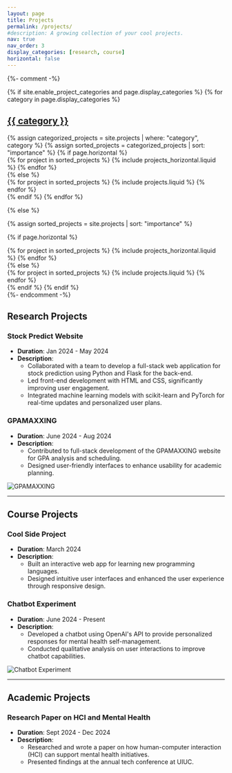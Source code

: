 ```yaml
---
layout: page
title: Projects
permalink: /projects/
#description: A growing collection of your cool projects.
nav: true
nav_order: 3
display_categories: [research, course]
horizontal: false
---
```

{%- comment -%}
<!-- pages/projects.md -->
<div class="projects">
{% if site.enable_project_categories and page.display_categories %}
  <!-- Display categorized projects -->
  {% for category in page.display_categories %}
  <a id="{{ category }}" href=".#{{ category }}">
    <h2 class="category">{{ category }}</h2>
  </a>
  {% assign categorized_projects = site.projects | where: "category", category %}
  {% assign sorted_projects = categorized_projects | sort: "importance" %}
  <!-- Generate cards for each project -->
  {% if page.horizontal %}
  <div class="container">
    <div class="row row-cols-1 row-cols-md-2">
    {% for project in sorted_projects %}
      {% include projects_horizontal.liquid %}
    {% endfor %}
    </div>
  </div>
  {% else %}
  <div class="row row-cols-1 row-cols-md-3">
    {% for project in sorted_projects %}
      {% include projects.liquid %}
    {% endfor %}
  </div>
  {% endif %}
  {% endfor %}

{% else %}

<!-- Display projects without categories -->

{% assign sorted_projects = site.projects | sort: "importance" %}

  <!-- Generate cards for each project -->

{% if page.horizontal %}

  <div class="container">
    <div class="row row-cols-1 row-cols-md-2">
    {% for project in sorted_projects %}
      {% include projects_horizontal.liquid %}
    {% endfor %}
    </div>
  </div>
  {% else %}
  <div class="row row-cols-1 row-cols-md-3">
    {% for project in sorted_projects %}
      {% include projects.liquid %}
    {% endfor %}
  </div>
  {% endif %}
{% endif %}
</div>
{%- endcomment -%}

## Research Projects

### Stock Predict Website
- **Duration**: Jan 2024 - May 2024
- **Description**:
  - Collaborated with a team to develop a full-stack web application for stock prediction using Python and Flask for the back-end.
  - Led front-end development with HTML and CSS, significantly improving user engagement.
  - Integrated machine learning models with scikit-learn and PyTorch for real-time updates and personalized user plans.



### GPAMAXXING
- **Duration**: June 2024 - Aug 2024
- **Description**:
  - Contributed to full-stack development of the GPAMAXXING website for GPA analysis and scheduling.
  - Designed user-friendly interfaces to enhance usability for academic planning.

![GPAMAXXING](path/to/image/gpamaxxing.jpg)

---

## Course Projects

### Cool Side Project
- **Duration**: March 2024
- **Description**:
  - Built an interactive web app for learning new programming languages.
  - Designed intuitive user interfaces and enhanced the user experience through responsive design.



### Chatbot Experiment
- **Duration**: June 2024 - Present
- **Description**:
  - Developed a chatbot using OpenAI's API to provide personalized responses for mental health self-management.
  - Conducted qualitative analysis on user interactions to improve chatbot capabilities.


![Chatbot Experiment](/assets/img/ARCHES_Poster_Zenny_54x36.jpg)

---

## Academic Projects

### Research Paper on HCI and Mental Health
- **Duration**: Sept 2024 - Dec 2024
- **Description**:
  - Researched and wrote a paper on how human-computer interaction (HCI) can support mental health initiatives.
  - Presented findings at the annual tech conference at UIUC.


